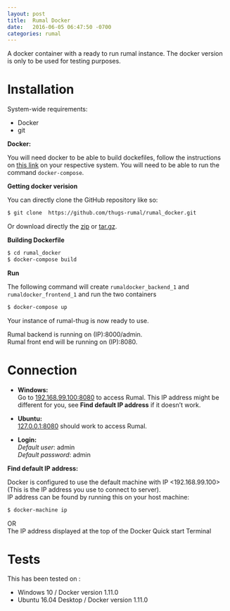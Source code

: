 ```yaml
---
layout: post
title:  Rumal Docker
date:   2016-06-05 06:47:50 -0700
categories: rumal
---
```

A docker container with a ready to run rumal instance. The docker version is only to be used for testing purposes. 


# Installation 

System-wide requirements:

- Docker 
- git

    
**Docker:**

You will need docker to be able to build dockefiles, follow the instructions on [this link](https://docs.docker.com/engine/installation/) on your respective system. You will need to be able to run the command ```docker-compose```.


**Getting docker verision**

You can directly clone the GitHub repository like so:

```sh
$ git clone  https://github.com/thugs-rumal/rumal_docker.git
```

Or download directly the [zip](https://github.com/thugs-rumal/rumal_docker/zipball/master) or [tar.gz](https://github.com/thugs-rumal/rumal_docker/tarball/master).


**Building Dockerfile**

```sh
$ cd rumal_docker
$ docker-compose build
```

**Run**

The following command will create ```rumaldocker_backend_1``` and ```rumaldocker_frontend_1``` and run the two containers

```sh
$ docker-compose up 
```

Your instance of rumal-thug is now ready to use. 

Rumal backend is running on (IP):8000/admin.  
Rumal front end will be running on (IP):8080.

# Connection

* **Windows:**  
    Go to [192.168.99.100:8080](http://192.168.99.100:8080) to access Rumal. This IP address might be different for you, see **Find default IP address** if it doesn’t work.

* **Ubuntu:**  
    [127.0.0.1:8080](http://127.0.0.1:8080) should work to access Rumal.  

* **Login:**    
    *Default user*: admin  
    *Default password*: admin  




**Find default IP address:**

Docker is configured to use the default machine with IP <192.168.99.100>(This is the IP address you use to connect to server).  
IP address can be found by running this on your host machine: 

```sh
$ docker-machine ip
```  

OR  
The IP address displayed at the top of the Docker Quick start Terminal

# Tests
This has been tested on :  

-  Windows 10 / Docker version 1.11.0
-  Ubuntu 16.04 Desktop / Docker version 1.11.0







